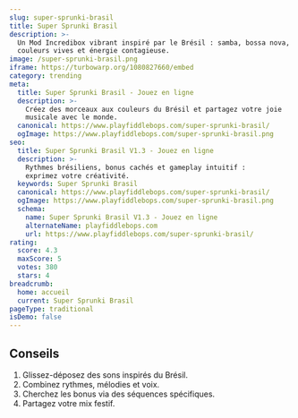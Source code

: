 ```yaml
---
slug: super-sprunki-brasil
title: Super Sprunki Brasil
description: >-
  Un Mod Incredibox vibrant inspiré par le Brésil : samba, bossa nova, 
  couleurs vives et énergie contagieuse.
image: /super-sprunki-brasil.png
iframe: https://turbowarp.org/1080827660/embed
category: trending
meta:
  title: Super Sprunki Brasil - Jouez en ligne
  description: >-
    Créez des morceaux aux couleurs du Brésil et partagez votre joie 
    musicale avec le monde.
  canonical: https://www.playfiddlebops.com/super-sprunki-brasil/
  ogImage: https://www.playfiddlebops.com/super-sprunki-brasil.png
seo:
  title: Super Sprunki Brasil V1.3 - Jouez en ligne
  description: >-
    Rythmes brésiliens, bonus cachés et gameplay intuitif : 
    exprimez votre créativité.
  keywords: Super Sprunki Brasil
  canonical: https://www.playfiddlebops.com/super-sprunki-brasil/
  ogImage: https://www.playfiddlebops.com/super-sprunki-brasil.png
  schema:
    name: Super Sprunki Brasil V1.3 - Jouez en ligne
    alternateName: playfiddlebops.com
    url: https://www.playfiddlebops.com/super-sprunki-brasil/
rating:
  score: 4.3
  maxScore: 5
  votes: 380
  stars: 4
breadcrumb:
  home: accueil
  current: Super Sprunki Brasil
pageType: traditional
isDemo: false
---
```


## Conseils

1. Glissez-déposez des sons inspirés du Brésil.
2. Combinez rythmes, mélodies et voix.
3. Cherchez les bonus via des séquences spécifiques.
4. Partagez votre mix festif.
